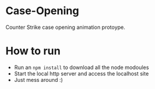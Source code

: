 # Case-Opening
Counter Strike case opening animation protoype.

# How to run
- Run an `npm install` to download all the node modoules
- Start the local http server and access the localhost site
- Just mess around :)
